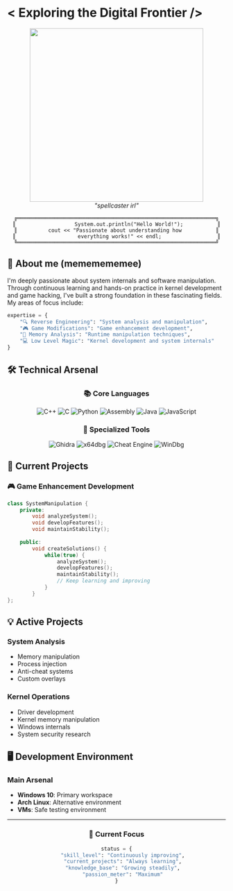 # < Exploring the Digital Frontier />

<div align="center">
  <img src="https://media.tenor.com/x8v1oNUOmg4AAAAC/hacker.gif" width="400px">
  <br>
  <em>"spellcaster irl"</em>
</div>

<div align="center">

```ascii
╔════════════════════════════════════════════════════════════════╗
║                   System.out.println("Hello World!");           ║
║          cout << "Passionate about understanding how           ║
║                    everything works!" << endl;                  ║
╚════════════════════════════════════════════════════════════════╝
```

</div>

## 🚀 About me (mememememee)

I'm deeply passionate about system internals and software manipulation. Through continuous learning and hands-on practice in kernel development and game hacking, I've built a strong foundation in these fascinating fields. My areas of focus include:

```python
expertise = {
    "🔍 Reverse Engineering": "System analysis and manipulation",
    "🎮 Game Modifications": "Game enhancement development",
    "🧠 Memory Analysis": "Runtime manipulation techniques",
    "💻 Low Level Magic": "Kernel development and system internals"
}
```

## 🛠️ Technical Arsenal

<div align="center">

### 📚 Core Languages
![C++](https://img.shields.io/badge/C++-00599C?style=for-the-badge&logo=c%2B%2B&logoColor=white)
![C](https://img.shields.io/badge/C-00599C?style=for-the-badge&logo=c&logoColor=white)
![Python](https://img.shields.io/badge/Python-3776AB?style=for-the-badge&logo=python&logoColor=white)
![Assembly](https://img.shields.io/badge/Assembly-654FF0?style=for-the-badge&logoColor=white)
![Java](https://img.shields.io/badge/Java-ED8B00?style=for-the-badge&logo=java&logoColor=white)
![JavaScript](https://img.shields.io/badge/JavaScript-F7DF1E?style=for-the-badge&logo=javascript&logoColor=black)

### 🔧 Specialized Tools
![Ghidra](https://img.shields.io/badge/Ghidra-FF4500?style=for-the-badge&logoColor=white)
![x64dbg](https://img.shields.io/badge/x64dbg-000000?style=for-the-badge&logoColor=white)
![Cheat Engine](https://img.shields.io/badge/Cheat_Engine-00FF00?style=for-the-badge&logoColor=white)
![WinDbg](https://img.shields.io/badge/WinDbg-0078D6?style=for-the-badge&logoColor=white)

</div>

## 🌟 Current Projects

### 🎮 Game Enhancement Development
```cpp
class SystemManipulation {
    private:
        void analyzeSystem();
        void developFeatures();
        void maintainStability();
    
    public:
        void createSolutions() {
            while(true) {
                analyzeSystem();
                developFeatures();
                maintainStability();
                // Keep learning and improving
            }
        }
};
```

## 💡 Active Projects

### System Analysis
- Memory manipulation
- Process injection
- Anti-cheat systems
- Custom overlays

### Kernel Operations
- Driver development
- Kernel memory manipulation
- Windows internals
- System security research

## 🖥️ Development Environment

### Main Arsenal
- **Windows 10**: Primary workspace
- **Arch Linux**: Alternative environment
- **VMs**: Safe testing environment

---

<div align="center">

### 🎯 Current Focus
```python
status = {
    "skill_level": "Continuously improving",
    "current_projects": "Always learning",
    "knowledge_base": "Growing steadily",
    "passion_meter": "Maximum"
}
```

</div>
